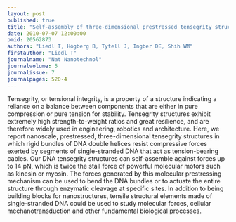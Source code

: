 ```yaml
---
layout: post
published: true
title: "Self-assembly of three-dimensional prestressed tensegrity structures from DNA."
date: 2010-07-07 12:00:00
pmid: 20562873
authors: "Liedl T, Högberg B, Tytell J, Ingber DE, Shih WM"
firstauthor: "Liedl T"
journalname: "Nat Nanotechnol"
journalvolume: 5
journalissue: 7
journalpages: 520-4
---
```


Tensegrity, or tensional integrity, is a property of a structure indicating a reliance on a balance between components that are either in pure compression or pure tension for stability. Tensegrity structures exhibit extremely high strength-to-weight ratios and great resilience, and are therefore widely used in engineering, robotics and architecture. Here, we report nanoscale, prestressed, three-dimensional tensegrity structures in which rigid bundles of DNA double helices resist compressive forces exerted by segments of single-stranded DNA that act as tension-bearing cables. Our DNA tensegrity structures can self-assemble against forces up to 14 pN, which is twice the stall force of powerful molecular motors such as kinesin or myosin. The forces generated by this molecular prestressing mechanism can be used to bend the DNA bundles or to actuate the entire structure through enzymatic cleavage at specific sites. In addition to being building blocks for nanostructures, tensile structural elements made of single-stranded DNA could be used to study molecular forces, cellular mechanotransduction and other fundamental biological processes.

